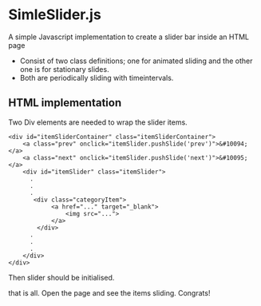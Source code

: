 # SimleSlider.js
A simple Javascript implementation to create a slider bar inside an HTML page

- Consist of two class definitions; one for animated sliding and the other one is for stationary slides. 
- Both are periodically sliding with timeintervals.

## HTML implementation

Two Div elements are needed to wrap the slider items. 

    <div id="itemSliderContainer" class="itemSliderContainer">
        <a class="prev" onclick="itemSlider.pushSlide('prev')">&#10094;</a>
        <a class="next" onclick="itemSlider.pushSlide('next')">&#10095;</a>
        <div id="itemSlider" class="itemSlider">
          .
          .
          .
           <div class="categoryItem">
                <a href="..." target="_blank">
                    <img src="...">
                </a> 
            </div>
          .
          .
          .
        </div>
    </div>
    
  Then slider should be initialised.
  
  <script src="slider.js"></script>
  <script>
    const itemSlider = new SlidingItemsBar(3, "itemSlider");
  </script>
    
  that is all. Open the page and see the items sliding. Congrats!
    
